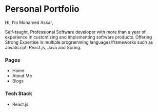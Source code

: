 # Personal Portfolio

Hi, I'm Mohamed Askar,

Self-taught, Professional Software developer with more than a year of experience in customizing and implementing software products. Offering Strong Expertise in multiple programming languages/frameworks
such as JavaScript, React.js, Java and Spring.

### Pages
- Home
- About Me
- Blogs

### Tech Stack
- React.js